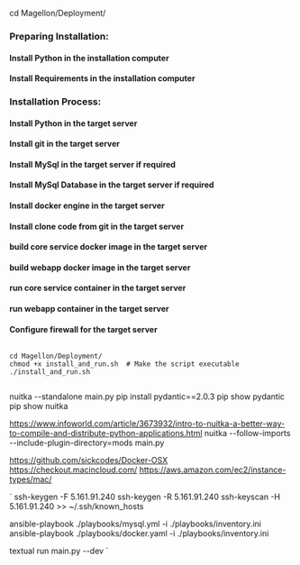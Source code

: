 

cd Magellon/Deployment/


### Preparing Installation:
#### Install Python in the installation computer
#### Install Requirements in the installation computer

### Installation Process:
#### Install Python in the target server
#### Install git in the target server
#### Install MySql in the target server if required
#### Install MySql Database in the target server if required


#### Install docker engine in the target server
#### Install clone code from git in the target server
#### build core service docker image in the target server
#### build webapp docker image in the target server
#### run core service container in the target server
#### run webapp container in the target server
#### Configure firewall for the target server


```

cd Magellon/Deployment/
chmod +x install_and_run.sh  # Make the script executable
./install_and_run.sh


```

nuitka --standalone main.py
pip install pydantic==2.0.3
pip show pydantic
pip show nuitka

https://www.infoworld.com/article/3673932/intro-to-nuitka-a-better-way-to-compile-and-distribute-python-applications.html
nuitka --follow-imports --include-plugin-directory=mods main.py



https://github.com/sickcodes/Docker-OSX
https://checkout.macincloud.com/
https://aws.amazon.com/ec2/instance-types/mac/


`
ssh-keygen -F 5.161.91.240
ssh-keygen -R 5.161.91.240
ssh-keyscan -H 5.161.91.240 >> ~/.ssh/known_hosts

ansible-playbook ./playbooks/mysql.yml -i ./playbooks/inventory.ini
ansible-playbook ./playbooks/docker.yaml -i ./playbooks/inventory.ini


textual run main.py --dev
`
